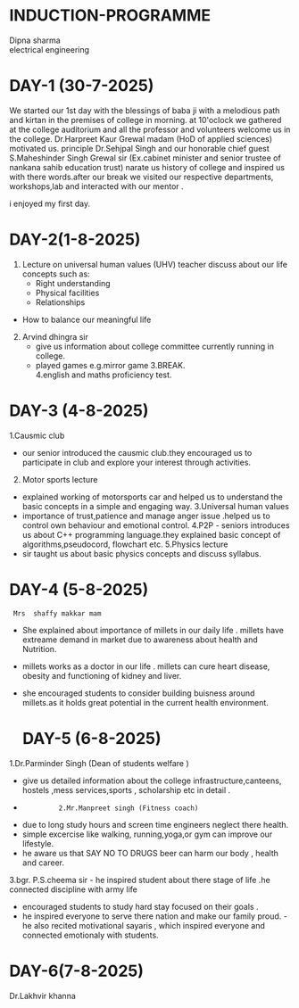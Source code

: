 # INDUCTION-PROGRAMME 
Dipna sharma               
electrical engineering 
# DAY-1 (30-7-2025)


We started our 1st day with the blessings of baba ji with a melodious path and kirtan in the premises of college in morning.
at 10'oclock we gathered at the college auditorium and all the professor and volunteers welcome us in the college.
Dr.Harpreet Kaur Grewal madam (HoD of applied sciences) motivated us.
principle Dr.Sehjpal Singh and our honorable chief guest S.Maheshinder Singh Grewal sir (Ex.cabinet minister and senior trustee of nankana sahib education trust) narate us history of college and inspired us with there words.after our break we visited our respective departments, workshops,lab and interacted with our mentor .

i enjoyed my first day.

# DAY-2(1-8-2025)


1. Lecture on universal human values (UHV)
       teacher discuss about our life concepts such as:
   - Right understanding
    - Physical facilities
   - Relationships
- How to balance our meaningful life
2. Arvind dhingra sir
     - give us information about college committee currently running in college.
   - played games e.g.mirror game 3.BREAK.                           
4.english and maths proficiency test.

  # DAY-3 (4-8-2025)


  1.Causmic club 
  -  our senior introduced the causmic club.they encouraged us to participate in club and explore your interest through activities.
 2. Motor sports lecture
   -  explained working of motorsports car and helped us to understand the basic concepts in a simple and engaging way.
3.Universal human values
   - importance of trust,patience and manage anger issue .helped us to control own behaviour and emotional control.
 4.P2P
    -  seniors introduces us about C++ programming language.they explained basic concept of algorithms,pseudocord, flowchart etc.
 5.Physics lecture
 -  sir taught us about basic physics concepts and discuss syllabus.


# DAY-4 (5-8-2025)



     Mrs  shaffy makkar mam 
 -  She explained about importance of millets in our daily life . millets have extreame demand in market due to awareness about health and Nutrition.

 -  millets works as a doctor in our life . millets can cure heart disease, obesity and functioning of kidney and liver.

 -  she encouraged students to consider building buisness around millets.as it holds great potential in the current health environment.


    # DAY-5 (6-8-2025)

   

   1.Dr.Parminder Singh (Dean of students welfare )
   -  give us detailed information about the college infrastructure,canteens, hostels ,mess services,sports , scholarship etc in detail .
   -              2.Mr.Manpreet singh (Fitness coach)
  -  due to long study hours and screen time engineers neglect there health.
  -  simple excercise like walking, running,yoga,or gym can improve our lifestyle.
  -   he aware us that SAY NO TO DRUGS beer can harm our body , health and career.

    
 3.bgr. P.S.cheema sir
    -    he inspired student about there stage of life .he connected discipline with army life
-   encouraged students to study hard stay focused on their goals .
  -    he inspired everyone to serve there nation and make our family proud.
     -    he also recited motivational sayaris , which inspired everyone and connected emotionaly with students.


 #    DAY-6(7-8-2025)


Dr.Lakhvir khanna 
